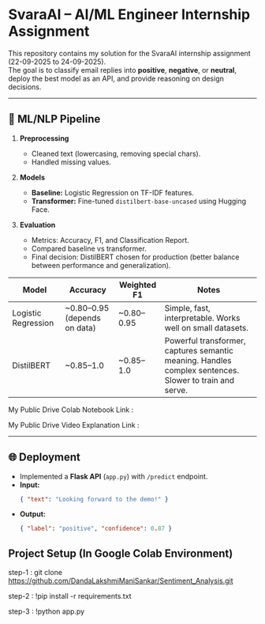 # SvaraAI – AI/ML Engineer Internship Assignment

This repository contains my solution for the SvaraAI internship assignment (22-09-2025 to 24-09-2025).  
The goal is to classify email replies into **positive**, **negative**, or **neutral**, deploy the best model as an API, and provide reasoning on design decisions.  

---

## 🚀 ML/NLP Pipeline

1. **Preprocessing**  
   - Cleaned text (lowercasing, removing special chars).  
   - Handled missing values.  

2. **Models**  
   - **Baseline:** Logistic Regression on TF-IDF features.  
   - **Transformer:** Fine-tuned `distilbert-base-uncased` using Hugging Face.  

3. **Evaluation**  
   - Metrics: Accuracy, F1, and Classification Report.  
   - Compared baseline vs transformer.  
   - Final decision: DistilBERT chosen for production (better balance between performance and generalization).
  
| Model               | Accuracy                      | Weighted F1 | Notes                                                                                                  |
| ------------------- | ----------------------------- | ----------- | ------------------------------------------------------------------------------------------------------ |
| Logistic Regression | \~0.80–0.95 (depends on data) | \~0.80–0.95 | Simple, fast, interpretable. Works well on small datasets.                                             |
| DistilBERT          | \~0.85–1.0                    | \~0.85–1.0  | Powerful transformer, captures semantic meaning. Handles complex sentences. Slower to train and serve. |
  

My Public Drive Colab Notebook Link : 

My Public Drive Video Explanation Link : 

---

## 🌐 Deployment

- Implemented a **Flask API** (`app.py`) with `/predict` endpoint.  
- **Input:**  
  ```json
  { "text": "Looking forward to the demo!" }
- **Output:**
  ```json
  { "label": "positive", "confidence": 0.87 }

## Project Setup (In Google Colab Environment)

step-1 : git clone https://github.com/DandaLakshmiManiSankar/Sentiment_Analysis.git

step-2 : !pip install -r requirements.txt

step-3 : !python app.py
